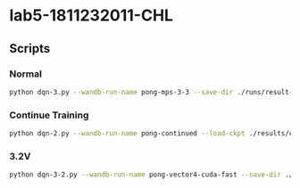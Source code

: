 # lab5-1811232011-CHL

## Scripts

### Normal

```bash
python dqn-3.py --wandb-run-name pong-mps-3-3 --save-dir ./runs/result-pong-mps-3-3 --episodes 5000 --memory-size 500000
```

### Continue Training

```bash
python dqn-2.py --wandb-run-name pong-continued --load-ckpt ./results/ckpt_ep900.pt --batch-size 32 --memory-size 200000
```

### 3.2V

```bash
python dqn-3-2.py --wandb-run-name pong-vector4-cuda-fast --save-dir ./runs/result-pong-vector4-cuda-fast --episodes 5000 --batch-size 128 --train-per-step 8 --target-update-frequency 50000
```